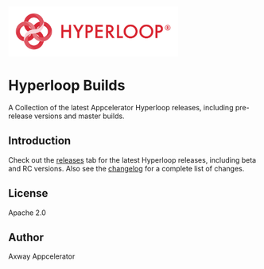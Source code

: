 <img src="./hyperloop-logo.png" height="100" alt="Hyperloop Builds" />

# Hyperloop Builds

A Collection of the latest Appcelerator Hyperloop releases, including pre-release versions and master builds.

## Introduction

Check out the [releases](https://github.com/appcelerator-modules/hyperloop-builds/releases) tab for the latest Hyperloop releases, including beta and RC versions. Also see the [changelog](https://github.com/appcelerator-modules/hyperloop-builds/blob/master/CHANGELOG.md) for a complete list of changes.

## License

Apache 2.0

## Author

Axway Appcelerator
